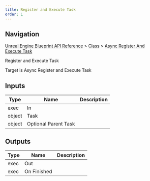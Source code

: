 ```yaml
---
title: Register and Execute Task
order: 1
---
```

## Navigation

[Unreal Engine Blueprint API Reference](https://dev.epicgames.com/documentation/en-us/unreal-engine/BlueprintAPI) > [Class](https://dev.epicgames.com/documentation/en-us/unreal-engine/BlueprintAPI/Class) > [Async Register And Execute Task](https://dev.epicgames.com/documentation/en-us/unreal-engine/BlueprintAPI/Class/AsyncRegisterAndExecuteTask)

Register and Execute Task

Target is Async Register and Execute Task

## Inputs

| Type | Name | Description |
| --- | --- | --- |
| exec | In |  |
| object | Task |  |
| object | Optional Parent Task |  |

## Outputs

| Type | Name | Description |
| --- | --- | --- |
| exec | Out |  |
| exec | On Finished |  |
